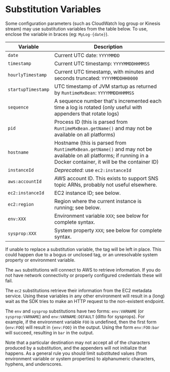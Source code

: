 # Substitution Variables

Some configuration parameters (such as CloudWatch log group or Kinesis stream) may use substitution
variables from the table below. To use, enclose the variable in braces (eg: `MyLog-{date}`).


Variable            | Description
--------------------|----------------------------------------------------------------
`date`              | Current UTC date: `YYYYMMDD`
`timestamp`         | Current UTC timestamp: `YYYYMMDDHHMMSS`
`hourlyTimestamp`   | Current UTC timestamp, with minutes and seconds truncated: `YYYYMMDDHH0000`
`startupTimestamp`  | UTC timestamp of JVM startup as returned by `RuntimeMxBean`: `YYYYMMDDHHMMSS`
`sequence`          | A sequence number that's incremented each time a log is rotated (only useful with appenders that rotate logs)
`pid`               | Process ID (this is parsed from `RuntimeMxBean.getName()` and may not be available on all platforms)
`hostname`          | Hostname (this is parsed from `RuntimeMxBean.getName()` and may not be available on all platforms; if running in a Docker container, it will be the container ID)
`instanceId`        | _Deprecated_: use `ec2:instanceId`
`aws:accountId`     | AWS account ID. This exists to support SNS topic ARNs, probably not useful elsewhere.
`ec2:instanceId`    | EC2 instance ID; see below.
`ec2:region`        | Region where the current instance is running; see below.
`env:XXX`           | Environment variable `XXX`; see below for complete syntax.
`sysprop:XXX`       | System property `XXX`; see below for complete syntax.

If unable to replace a substitution variable, the tag will be left in place. This could happen due
to a bogus or unclosed tag, or an unresolvable system property or environment variable.

The `aws` substitutions will connect to AWS to retrieve information. If you do not have network
connectivity or properly configured credentials these will fail.

The `ec2` substitutions retrieve their information from the EC2 metadata service. Using these variables
in any other environment will result in a (long) wait as the SDK tries to make an HTTP request to the
non-existent endpoint.

The `env` and `sysprop` substitutions have two forms: `env:VARNAME` (or `sysprop:VARNAME`) and
`env:VARNAME:DEFAULT` (ditto for sysprops). For example, if the environment variable `FOO` is
undefined, then the first form (`env:FOO`) will result in `{env:FOO}` in the output. Using the
form `env:FOO:bar` will succeed, resulting in `bar` in the output.

Note that a particular destination may not accept all of the characters produced by a substitution,
and the appenders will not initialize that happens. As a general rule you should limit substituted
values (from environment variable or system properties) to alphanumeric characters, hyphens, and
underscores.
